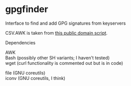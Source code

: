 # gpgfinder
Interface to find and add GPG signatures from keyservers


CSV.AWK is taken from [this public domain script](http://lorance.freeshell.org/csv/).

Dependencies

AWK  
Bash (possibly other SH variants; I haven't tested)  
wget (curl functionality is commented out but is in code)  

file   (GNU coreutils)  
iconv (GNU coreutils, I think)  
